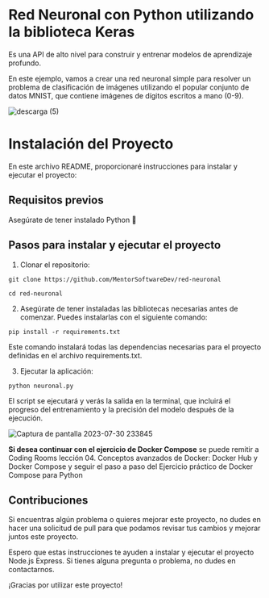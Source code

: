 # Red Neuronal con Python utilizando la biblioteca Keras

Es una API de alto nivel para construir y entrenar modelos de aprendizaje profundo.

En este ejemplo, vamos a crear una red neuronal simple para resolver un problema de clasificación de imágenes utilizando el popular conjunto de datos MNIST, que contiene imágenes de dígitos escritos a mano (0-9).

![descarga (5)](https://github.com/MentorSoftwareDev/red-neuronal/assets/140032849/23142bbb-80e9-4c3a-9e72-c395bd92ff6c)



# Instalación del Proyecto 

En este archivo README, proporcionaré instrucciones para instalar y ejecutar el proyecto:

## Requisitos previos

Asegúrate de tener instalado Python :snake:

## Pasos para instalar y ejecutar el proyecto

1. Clonar el repositorio:

`git clone https://github.com/MentorSoftwareDev/red-neuronal`

`cd red-neuronal`

2. Asegúrate de tener instaladas las bibliotecas necesarias antes de comenzar. Puedes instalarlas con el siguiente comando:

`pip install -r requirements.txt` 

Este comando instalará todas las dependencias necesarias para el proyecto definidas en el archivo requirements.txt.

3. Ejecutar la aplicación:

`python neuronal.py` 

El script se ejecutará y verás la salida en la terminal, que incluirá el progreso del entrenamiento y la precisión del modelo después de la ejecución.


![Captura de pantalla 2023-07-30 233845](https://github.com/MentorSoftwareDev/red-neuronal/assets/140032849/43be36c1-4d44-4404-9f04-c7c533bb838a)

**Si desea continuar con el ejercicio de Docker Compose** se puede remitir a Coding Rooms lección 04. Conceptos avanzados de Docker: Docker Hub y Docker Compose y seguir el paso a paso del Ejercicio práctico de Docker Compose para Python

## Contribuciones
Si encuentras algún problema o quieres mejorar este proyecto, no dudes en hacer una solicitud de pull para que podamos revisar tus cambios y mejorar juntos este proyecto.

Espero que estas instrucciones te ayuden a instalar y ejecutar el proyecto Node.js Express. Si tienes alguna pregunta o problema, no dudes en contactarnos.

¡Gracias por utilizar este proyecto!

